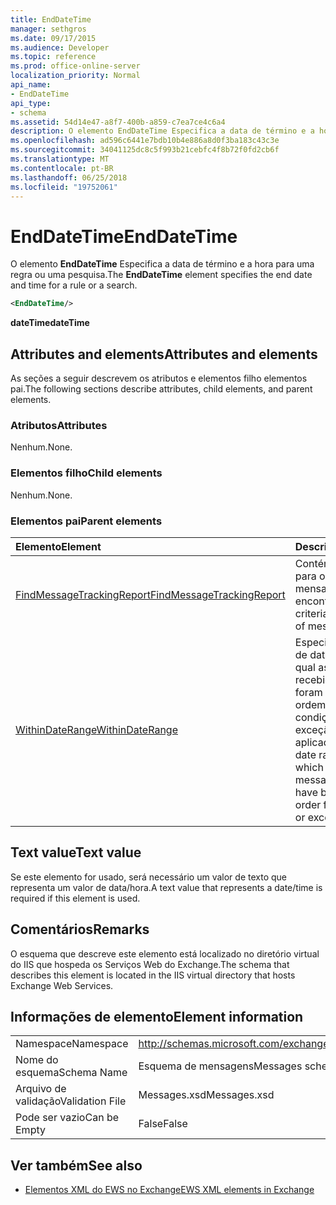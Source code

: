 ```yaml
---
title: EndDateTime
manager: sethgros
ms.date: 09/17/2015
ms.audience: Developer
ms.topic: reference
ms.prod: office-online-server
localization_priority: Normal
api_name:
- EndDateTime
api_type:
- schema
ms.assetid: 54d14e47-a8f7-400b-a859-c7ea7ce4c6a4
description: O elemento EndDateTime Especifica a data de término e a hora para uma regra ou uma pesquisa.
ms.openlocfilehash: ad596c6441e7bdb10b4e886a8d0f3ba183c43c3e
ms.sourcegitcommit: 34041125dc8c5f993b21cebfc4f8b72f0fd2cb6f
ms.translationtype: MT
ms.contentlocale: pt-BR
ms.lasthandoff: 06/25/2018
ms.locfileid: "19752061"
---
```

# <a name="enddatetime"></a><span data-ttu-id="1396b-103">EndDateTime</span><span class="sxs-lookup"><span data-stu-id="1396b-103">EndDateTime</span></span>

<span data-ttu-id="1396b-104">O elemento **EndDateTime** Especifica a data de término e a hora para uma regra ou uma pesquisa.</span><span class="sxs-lookup"><span data-stu-id="1396b-104">The **EndDateTime** element specifies the end date and time for a rule or a search.</span></span> 
  
```XML
<EndDateTime/>
```

 <span data-ttu-id="1396b-105">**dateTime**</span><span class="sxs-lookup"><span data-stu-id="1396b-105">**dateTime**</span></span>
## <a name="attributes-and-elements"></a><span data-ttu-id="1396b-106">Attributes and elements</span><span class="sxs-lookup"><span data-stu-id="1396b-106">Attributes and elements</span></span>

<span data-ttu-id="1396b-107">As seções a seguir descrevem os atributos e elementos filho elementos pai.</span><span class="sxs-lookup"><span data-stu-id="1396b-107">The following sections describe attributes, child elements, and parent elements.</span></span>
  
### <a name="attributes"></a><span data-ttu-id="1396b-108">Atributos</span><span class="sxs-lookup"><span data-stu-id="1396b-108">Attributes</span></span>

<span data-ttu-id="1396b-109">Nenhum.</span><span class="sxs-lookup"><span data-stu-id="1396b-109">None.</span></span>
  
### <a name="child-elements"></a><span data-ttu-id="1396b-110">Elementos filho</span><span class="sxs-lookup"><span data-stu-id="1396b-110">Child elements</span></span>

<span data-ttu-id="1396b-111">Nenhum.</span><span class="sxs-lookup"><span data-stu-id="1396b-111">None.</span></span>
  
### <a name="parent-elements"></a><span data-ttu-id="1396b-112">Elementos pai</span><span class="sxs-lookup"><span data-stu-id="1396b-112">Parent elements</span></span>

|<span data-ttu-id="1396b-113">**Elemento**</span><span class="sxs-lookup"><span data-stu-id="1396b-113">**Element**</span></span>|<span data-ttu-id="1396b-114">**Descrição**</span><span class="sxs-lookup"><span data-stu-id="1396b-114">**Description**</span></span>|
|:-----|:-----|
|[<span data-ttu-id="1396b-115">FindMessageTrackingReport</span><span class="sxs-lookup"><span data-stu-id="1396b-115">FindMessageTrackingReport</span></span>](findmessagetrackingreport.md) <br/> |<span data-ttu-id="1396b-116">Contém os critérios para os tipos de mensagens para encontrar.</span><span class="sxs-lookup"><span data-stu-id="1396b-116">Contains criteria for the types of messages to find.</span></span>  <br/> |
|[<span data-ttu-id="1396b-117">WithinDateRange</span><span class="sxs-lookup"><span data-stu-id="1396b-117">WithinDateRange</span></span>](withindaterange.md) <br/> |<span data-ttu-id="1396b-118">Especifica o intervalo de datas dentro do qual as mensagens recebidas precisará foram recebidos em ordem para a condição ou uma exceção a ser aplicado.</span><span class="sxs-lookup"><span data-stu-id="1396b-118">Specifies the date range within which incoming messages have to have been received in order for the condition or exception to apply.</span></span>  <br/> |
   
## <a name="text-value"></a><span data-ttu-id="1396b-119">Text value</span><span class="sxs-lookup"><span data-stu-id="1396b-119">Text value</span></span>

<span data-ttu-id="1396b-120">Se este elemento for usado, será necessário um valor de texto que representa um valor de data/hora.</span><span class="sxs-lookup"><span data-stu-id="1396b-120">A text value that represents a date/time is required if this element is used.</span></span>
  
## <a name="remarks"></a><span data-ttu-id="1396b-121">Comentários</span><span class="sxs-lookup"><span data-stu-id="1396b-121">Remarks</span></span>

<span data-ttu-id="1396b-122">O esquema que descreve este elemento está localizado no diretório virtual do IIS que hospeda os Serviços Web do Exchange.</span><span class="sxs-lookup"><span data-stu-id="1396b-122">The schema that describes this element is located in the IIS virtual directory that hosts Exchange Web Services.</span></span>
  
## <a name="element-information"></a><span data-ttu-id="1396b-123">Informações de elemento</span><span class="sxs-lookup"><span data-stu-id="1396b-123">Element information</span></span>

|||
|:-----|:-----|
|<span data-ttu-id="1396b-124">Namespace</span><span class="sxs-lookup"><span data-stu-id="1396b-124">Namespace</span></span>  <br/> |http://schemas.microsoft.com/exchange/services/2006/messages  <br/> |
|<span data-ttu-id="1396b-125">Nome do esquema</span><span class="sxs-lookup"><span data-stu-id="1396b-125">Schema Name</span></span>  <br/> |<span data-ttu-id="1396b-126">Esquema de mensagens</span><span class="sxs-lookup"><span data-stu-id="1396b-126">Messages schema</span></span>  <br/> |
|<span data-ttu-id="1396b-127">Arquivo de validação</span><span class="sxs-lookup"><span data-stu-id="1396b-127">Validation File</span></span>  <br/> |<span data-ttu-id="1396b-128">Messages.xsd</span><span class="sxs-lookup"><span data-stu-id="1396b-128">Messages.xsd</span></span>  <br/> |
|<span data-ttu-id="1396b-129">Pode ser vazio</span><span class="sxs-lookup"><span data-stu-id="1396b-129">Can be Empty</span></span>  <br/> |<span data-ttu-id="1396b-130">False</span><span class="sxs-lookup"><span data-stu-id="1396b-130">False</span></span>  <br/> |
   
## <a name="see-also"></a><span data-ttu-id="1396b-131">Ver também</span><span class="sxs-lookup"><span data-stu-id="1396b-131">See also</span></span>



- [<span data-ttu-id="1396b-132">Elementos XML do EWS no Exchange</span><span class="sxs-lookup"><span data-stu-id="1396b-132">EWS XML elements in Exchange</span></span>](ews-xml-elements-in-exchange.md)

